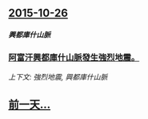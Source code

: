 ## [2015-10-26](/news/2015/10/26/index.md)

##### 興都庫什山脈
### [阿富汗興都庫什山脈發生強烈地震。 ](/news/2015/10/26/阿富汗興都庫什山脈發生強烈地震.md)
_上下文: 強烈地震, 興都庫什山脈_

## [前一天...](/news/2015/10/25/index.md)

